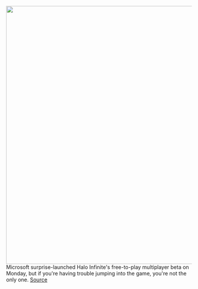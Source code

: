 <img src='https://cdn.vox-cdn.com/thumbor/QX2k20f4mgJOvX-QyIkTA3jSlEg=/0x0:3840x2036/1200x800/filters:focal(1613x773:2227x1387)/cdn.vox-cdn.com/uploads/chorus_image/image/70145678/HaloInfinite_RXJtJxSVSl.0.jpg' width='700px' /><br/>
Microsoft surprise-launched Halo Infinite's free-to-play multiplayer beta on Monday, but if you're having trouble jumping into the game, you're not the only one.
<a href='https://www.theverge.com/2021/11/15/22783654/halo-infinite-multiplayer-blue-screen-error-download-xbox-pc-windows'> Source <a/>
